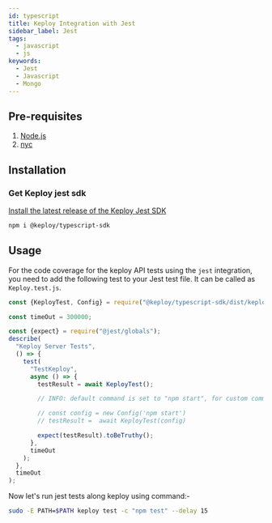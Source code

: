 ```yaml
---
id: typescript
title: Keploy Integration with Jest
sidebar_label: Jest
tags:
  - javascript
  - js
keywords:
  - Jest
  - Javascript
  - Mongo
---
```


## Pre-requisites

1. [Node.js](https://nodejs.org/en/download)
2. [nyc](https://www.npmjs.com/package/nyc)

## Installation

### Get Keploy jest sdk

[Install the latest release of the Keploy Jest SDK](https://www.npmjs.com/package/@keploy/typescript-sdk)

```bash
npm i @keploy/typescript-sdk
```

## Usage

For the code coverage for the keploy API tests using the `jest` integration, you need to add the following test to your
Jest test file. It can be called as `Keploy.test.js`.

```javascript
const {KeployTest, Config} = require("@keploy/typescript-sdk/dist/keployCli");

const timeOut = 300000;

const {expect} = require("@jest/globals");
describe(
  "Keploy Server Tests",
  () => {
    test(
      "TestKeploy",
      async () => {
        testResult = await KeployTest();

        // INFO: default command is set to "npm start", for custom command update 'config'

        // const config = new Config('npm start')
        // testResult =  await KeployTest(config)

        expect(testResult).toBeTruthy();
      },
      timeOut
    );
  },
  timeOut
);
```

Now let's run jest tests along keploy using command:-

```bash
sudo -E PATH=$PATH keploy test -c "npm test" --delay 15
```
